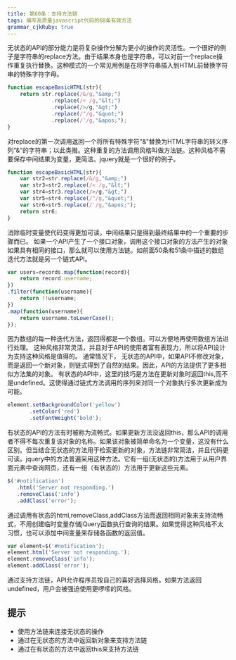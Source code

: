 ```yaml
---
title: 第60条：支持方法链
tags: 编写高质量javascript代码的68条有效方法
grammar_cjkRuby: true
---
```

无状态的API的部分能力是将复杂操作分解为更小的操作的灵活性。一个很好的例子是字符串的replace方法。由于结果本身也是字符串，可以对前一个replace操作重复执行替换。这种模式的一个常见用例是在将字符串插入到HTML前替换字符串的特殊字符字母。
```js
function escapeBasicHTML(str){
    return str.replace(/&/g,"&amp;")
              .replace(/< /g,"&lt;")
              .replace(/>/g,"&gt;")
              .replace(/"/g,"&quot;")
              .replace(/'/g,"&apos;");
}
```
对replace的第一次调用返回一个将所有特殊字符"&"替换为HTML字符串的转义序列“&amp;”的字符串；以此类推。这种重复的方法调用风格叫做方法链。这种风格不需要保存中间结果为变量，更简洁。jquery就是一个很好的例子。
```js
function escapeBasicHTML(str){
    var str2=str.replace(/&/g,"&amp;")
    var str3=str2.replace(/< /g,"&lt;")
    var str4=str3.replace(/>/g,"&gt;")
    var str5=str4.replace(/"/g,"&quot;")
    var str6=str5.replace(/'/g,"&apos;");
    return str6;
}
```
消除临时变量使代码变得更加可读，中间结果只是得到最终结果中的一个重要的步骤而已。
如果一个API产生了一个接口对象，调用这个接口对象的方法产生的对象如果具有相同的接口，那么就可以使用方法链。如前面50条和51条中描述的数组迭代方法就是另一个链式API。
```js
var users=records.map(function(record){
    return record.username;
})
.filter(function(username){
    return !!username;
})
.map(function(username){
    return username.toLowerCase();
});
```
因为数组的每一种迭代方法，返回得都是一个数组。可以方便地再使用数组方法进行处理。
这种风格非常灵活，并且对于API的使用者富有表现力，所以将API设计为支持这种风格是值得的。
通常情况下，
无状态的API中，如果API不修改对象，而是返回一个新对象，则链式得到了自然的结果。因此，API的方法提供了更多相似方法集的对象。
有状态的API中，这里的技巧是方法在更新对象时返回this,而不是undefined。这使得通过链式方法调用的序列来对同一个对象执行多次更新成为可能。
```js
element.setBackgroundColor('yellow')
       .setColor('red')
       .setFontWeight('bold');
```
有状态的API的方法有时被称为流畅式。如果更新方法没返回this，那么API的调用者不得不每次重复该对象的名称。如果该对象被简单命名为一个变量，这没有什么区别。但当结合无状态的方法用于检索更新的对象，方法链非常简洁，并且代码更可读。jquery中的方法普遍采用这种方法。它有一组(无状态的)方法用于从用户界面元素中查询网页，还有一组（有状态的）方法用于更新这些元素。
```js
$('#notification')
   .html('Server not responding.')
   .removeClass('info')
   .addClass('error');
```
通过调用有状态的html,removeClass,addClass方法而返回相同对象来支持流畅式，不用创建临时变量存储jQuery函数执行查询的结果。如果觉得这种风格不太习惯，也可以添加中间变量来存储各函数的返回值。
```js
var element=$('#notification');
element.html('Server not responding.');
element.removeClass('info');
element.addClass('error');
```
通过支持方法链，API允许程序员按自己的喜好选择风格。如果方法返回undefined，用户会被强迫使用更啰嗦的风格。

## 提示
- 使用方法链来连接无状态的操作
- 通过在无状态的方法中返回新对象来支持方法链
- 通过在有状态的方法中返回this来支持方法链